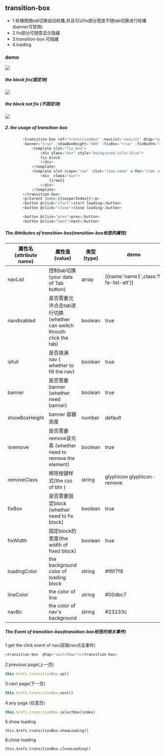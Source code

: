 ## transition-box 
 * 1.轮播图随tab切换自动轮播,并且可以fix部分宽度不随tab切换进行轮播(banner可禁用)
 * 2.fix部分可随意显示隐藏
 * 3.transition-box 可隐藏
 * 4.loading
 
  ### demo
![](https://github.com/Rise-Devin/devin-ui/blob/master/demo/assets/box4.gif?raw=true)
 ##### the block fix(固定块)
![](https://github.com/Rise-Devin/devin-ui/blob/master/demo/assets/box1.gif?raw=true)
 ##### the block not fix (不固定块)
![](https://github.com/Rise-Devin/devin-ui/blob/master/demo/assets/box2.gif?raw=true)

 
 ##### 2. the usage of transition-box
```javascript
        <transition-box ref="transitionBox" :navList='navList' @tap="switchNav" :isfull="true"
        :banner="true" :showBoxHeight="400" :fixBox="true" :fixWidth="swiperIndex==1||swiperIndex==2?400:0" >
            <template slot="fix_box">
                <div class="box" style="background-color:blue">
                fix block
                </div>
            </template>
            <template slot-scope="row" :slot="item.name" v-for="item in navList">
                <div  class="box">
                    {{row}}
                </div>
            </template>
        </transition-box>
        <p>Curent Index:{{swiperIndex}}</p>
        <button @click="start">start loading</button>
        <button @click="close">close loading</button>

        <button @click="prev">prev</button>
        <button @click="next">next</button>
```


##### The Attributes of transition-box(transition-box标签的属性)
属性名(attribute name) | 属性值(value) | 类型(type) | demo
-------- | -------------------------- | ------- | --------
navList | 控制tab切换(your data of Tab button) | array | [{name:'name1',class:'fa fa-list-alt'}]   
navdisabled | 是否需要允许点击tab进行切换(whether can switch throuth click the tab) |boolean | true
isfull | 是否填满nav ( whether to fill the nav) | boolean | true
banner | 是否需要banner (whether need banner) |boolean | true
showBoxHeight | banner 容器高度 | number | default
isremove | 是否需要remove该元素 (whether need to remove the element) |boolean | true
removeClass | 移除按键样式(the css of btn ) |string | glyphicon glyphicon-remove
fixBox | 是否需要固定block (whether need to fix block) |boolean | true
fixWidth | 固定block的宽度(the width of fixed block) |boolean | true
loadingColor | the background color of loading block |string | #f6f7f8
lineColor | the color of line | string | #00dbc7
navBc | the color of nav's background | string |#23233c

##### The Event of transition-box(transition-box标签的相关事件)
1.get the click event of nav(获取nav点击事件)
```javascript
<transition-box  @tap="switchNav"></transition-box>
```
2.previous page(上一页)
```javascript
this.$refs.transitionBox.up()
```
3.next page(下一页)
```javascript
this.$refs.transitionBox.next()
```
4.any page (任意页)
```javascript
this.$refs.transitionBox.selectNav(index)
```
5.show loading
```
this.$refs.transitionBox.showLoading()
```
6.close loading
```
this.$refs.transitionBox.closeLoading()
```


